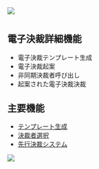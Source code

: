 <img src="https://capsule-render.vercel.app/api?type=waving&color=9172EC&height=200&section=header&text=COLLAVORE%[electric_approval]%&fontSize=40&animation=fadeIn&fontAlign=64&fontAlignY=36" />
<div>
  <h1><i></i></h1>
</div>  

## 電子決裁詳細機能
  - 電子決裁テンプレート生成
  - 電子決裁起案
  - 非同期決裁者呼び出し
  - 起案された電子決裁決裁

## 主要機能
  - <a href="https://github.com/leewoosang-hub/CollaVore/blob/master/create_template.md">テンプレート生成</a>
  - <a href="https://github.com/leewoosang-hub/CollaVore/tree/master/EDSM.md">決裁者選択</a>
  - <a href="https://github.com/leewoosang-hub/CollaVore/tree/master/select_approvers.md">先行決裁システム </a>    

<img src="https://capsule-render.vercel.app/api?type=waving&color=9172EC&height=200&section=footer&20render&fontSize=90" />
